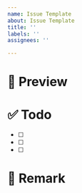 ```yaml
---
name: Issue Template
about: Issue Template
title: ''
labels: ''
assignees: ''

---
```


# 📝 Preview




# ✅ Todo
- [ ] 
- [ ]
- [ ]


# 📌 Remark
